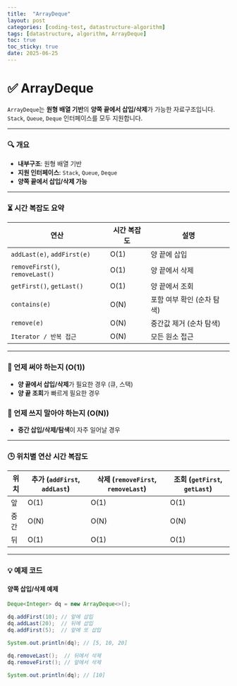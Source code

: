 ```yaml
---
title:  "ArrayDeque"
layout: post
categories: [coding-test, datastructure-algorithm] 
tags: [datastructure, algorithm, ArrayDeque]
toc: true
toc_sticky: true
date: 2025-06-25
---
```



# ✅ ArrayDeque

`ArrayDeque`는 **원형 배열 기반**의 **양쪽 끝에서 삽입/삭제**가 가능한 자료구조입니다.  
`Stack`, `Queue`, `Deque` 인터페이스를 모두 지원합니다.

---

### 🔍 개요
- **내부구조**: 원형 배열 기반
- **지원 인터페이스**: `Stack`, `Queue`, `Deque`
- **양쪽 끝에서 삽입/삭제 가능**

---

### ⏳ 시간 복잡도 요약

| 연산                          | 시간 복잡도 | 설명                           |
|-------------------------------|-------------|--------------------------------|
| `addLast(e)`, `addFirst(e)`    | O(1)        | 양 끝에 삽입                    |
| `removeFirst()`, `removeLast()` | O(1)        | 양 끝에서 삭제                 |
| `getFirst()`, `getLast()`      | O(1)        | 양 끝에서 조회                 |
| `contains(e)`                  | O(N)        | 포함 여부 확인 (순차 탐색)     |
| `remove(e)`                    | O(N)        | 중간값 제거 (순차 탐색)        |
| `Iterator / 반복 접근`         | O(N)        | 모든 원소 접근                 |

---

### 📍 언제 써야 하는지 (O(1))
- **양 끝에서 삽입/삭제**가 필요한 경우 (큐, 스택)
- **양 끝 조회**가 빠르게 필요한 경우

### 📍 언제 쓰지 말아야 하는지 (O(N))
- **중간 삽입/삭제/탐색**이 자주 일어날 경우

---

### 🕒 위치별 연산 시간 복잡도

| 위치    | 추가 (`addFirst`, `addLast`) | 삭제 (`removeFirst`, `removeLast`) | 조회 (`getFirst`, `getLast`) |
|---------|-----------------------------|----------------------------------|----------------------------|
| 앞      | O(1)                        | O(1)                             | O(1)                       |
| 중간    | O(N)                        | O(N)                             | O(N)                       |
| 뒤      | O(1)                        | O(1)                             | O(1)                       |

---

### 💡 예제 코드

#### 양쪽 삽입/삭제 예제
```java
Deque<Integer> dq = new ArrayDeque<>();

dq.addFirst(10); // 앞에 삽입
dq.addLast(20);  // 뒤에 삽입
dq.addFirst(5);  // 앞에 또 삽입

System.out.println(dq); // [5, 10, 20]

dq.removeLast();  // 뒤에서 삭제
dq.removeFirst(); // 앞에서 삭제

System.out.println(dq); // [10]
```